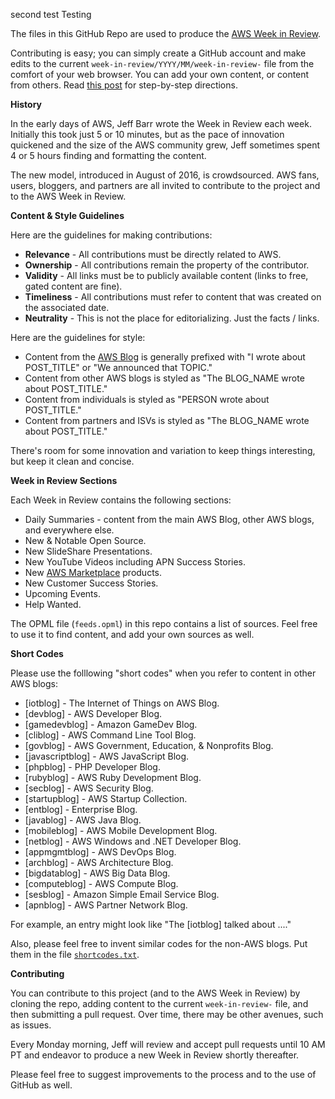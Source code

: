 second test
Testing

The files in this GitHub Repo are used to produce the [AWS Week in Review](https://aws.amazon.com/blogs/aws/category/week-in-review/). 

Contributing is easy; you can simply create a GitHub account and make edits to the current `week-in-review/YYYY/MM/week-in-review-` file from the comfort of your web browser.  You can add your own content, or content from others. Read [this post](https://aws.amazon.com/blogs/aws/aws-week-in-review-coming-back-with-your-help/) for step-by-step directions.

**History**

In the early days of AWS, Jeff Barr wrote the Week in Review each week. Initially this took just 5 or 10 minutes, but as the pace of
innovation quickened and the size of the AWS community grew, Jeff sometimes spent 4 or 5 hours finding and formatting the content.

The new model, introduced in August of 2016, is crowdsourced. AWS fans, users, bloggers, and partners are all invited to contribute
to the project and to the AWS Week in Review.

**Content & Style Guidelines**

Here are the guidelines for making contributions:

* **Relevance** - All contributions must be directly related to AWS.
* **Ownership** - All contributions remain the property of the contributor.
* **Validity** - All links must be to publicly available content (links to free, gated content are fine).
* **Timeliness** - All contributions must refer to content that was created on the associated date.
* **Neutrality** - This is not the place for editorializing. Just the facts / links.

Here are the guidelines for style:

* Content from the [AWS Blog](https://aws.amazon.com/blogs/aws/) is generally prefixed with "I wrote about POST_TITLE" or "We announced that TOPIC."
* Content from other AWS blogs is styled as "The BLOG_NAME wrote about POST_TITLE."
* Content from individuals is styled as "PERSON wrote about POST_TITLE."
* Content from partners and ISVs is styled as "The BLOG_NAME wrote about POST_TITLE."

There's room for some innovation and variation to keep things interesting, but keep it clean and concise.

**Week in Review Sections**

Each Week in Review contains the following sections:

* Daily Summaries - content from the main AWS Blog, other AWS blogs, and everywhere else.
* New & Notable Open Source.
* New SlideShare Presentations.
* New YouTube Videos including APN Success Stories.
* New [AWS Marketplace](https://aws.amazon.com/marketplace) products.
* New Customer Success Stories.
* Upcoming Events.
* Help Wanted.

The OPML file (`feeds.opml`) in this repo contains a list of sources. Feel free to use it to find content, and add your own sources as well.

**Short Codes**

Please use the folllowing "short codes" when you refer to content in other AWS blogs:

* [iotblog] - The Internet of Things on AWS Blog.
* [devblog] - AWS Developer Blog.
* [gamedevblog] - Amazon GameDev Blog.
* [cliblog] - AWS Command Line Tool Blog.
* [govblog] - AWS Government, Education, & Nonprofits Blog.
* [javascriptblog] - AWS JavaScript Blog.
* [phpblog] - PHP Developer Blog.
* [rubyblog] - AWS Ruby Development Blog.
* [secblog] - AWS Security Blog.
* [startupblog] - AWS Startup Collection.
* [entblog] - Enterprise Blog.
* [javablog] - AWS Java Blog.
* [mobileblog] - AWS Mobile Development Blog.
* [netblog] - AWS Windows and .NET Developer Blog.
* [appmgmtblog] - AWS DevOps Blog.
* [archblog] - AWS Architecture Blog.
* [bigdatablog] - AWS Big Data Blog.
* [computeblog] - AWS Compute Blog.
* [sesblog] - Amazon Simple Email Service Blog.
* [apnblog] - AWS Partner Network Blog.

For example, an entry might look like "The [iotblog] talked about ...."

Also, please feel free to invent similar codes for the non-AWS blogs. Put them in the file [`shortcodes.txt`](https://github.com/aws/aws-week-in-review/blob/master/shortcodes.txt).

**Contributing**

You can contribute to this project (and to the AWS Week in Review) by cloning the repo, adding content to the current `week-in-review-` file, and then submitting a pull request. Over time, there may be other avenues, such as issues.

Every Monday morning, Jeff will review and accept pull requests until 10 AM PT and endeavor to produce a new Week in Review shortly thereafter.

Please feel free to suggest improvements to the process and to the use of GitHub as well.
